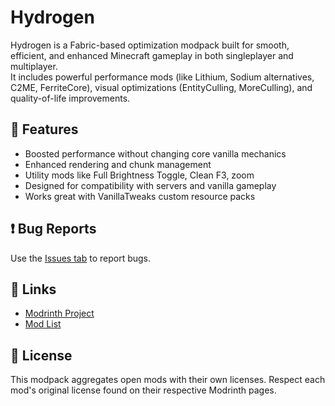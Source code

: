 # Hydrogen

Hydrogen is a Fabric-based optimization modpack built for smooth, efficient, and enhanced Minecraft gameplay in both singleplayer and multiplayer.  
It includes powerful performance mods (like Lithium, Sodium alternatives, C2ME, FerriteCore), visual optimizations (EntityCulling, MoreCulling), and quality-of-life improvements.

## 🧩 Features
- Boosted performance without changing core vanilla mechanics
- Enhanced rendering and chunk management
- Utility mods like Full Brightness Toggle, Clean F3, zoom
- Designed for compatibility with servers and vanilla gameplay
- Works great with VanillaTweaks custom resource packs

## ❗ Bug Reports
Use the [Issues tab](https://github.com/FastPig-jar/Hydrogen-modpack/issues) to report bugs.

## 🔗 Links
- [Modrinth Project](https://modrinth.com/modpack/hydrogen.)
- [Mod List](MODLIST.md)

## 📜 License
This modpack aggregates open mods with their own licenses. Respect each mod's original license found on their respective Modrinth pages.
